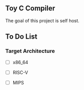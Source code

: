 ## Toy C Compiler

The goal of this project is self host.


## To Do List
### Target Architecture
- [ ] x86_64
- [ ] RISC-V
- [ ] MIPS

